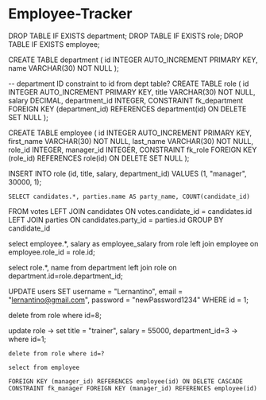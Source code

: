 # Employee-Tracker

DROP TABLE IF EXISTS department;
DROP TABLE IF EXISTS role;
DROP TABLE IF EXISTS employee;

CREATE TABLE department (
    id INTEGER AUTO_INCREMENT PRIMARY KEY,
    name VARCHAR(30) NOT NULL
    );

-- department ID constraint to id from dept table?
  CREATE TABLE role (
    id INTEGER AUTO_INCREMENT PRIMARY KEY,
    title VARCHAR(30) NOT NULL,
    salary DECIMAL,
    department_id INTEGER,
    CONSTRAINT fk_department FOREIGN KEY (department_id) REFERENCES department(id) ON DELETE SET NULL
    );

 CREATE TABLE employee (
    id INTEGER AUTO_INCREMENT PRIMARY KEY,
    first_name VARCHAR(30) NOT NULL,
    last_name VARCHAR(30) NOT NULL,
    role_id INTEGER,
    manager_id INTEGER,
    CONSTRAINT fk_role FOREIGN KEY (role_id) REFERENCES role(id) ON DELETE SET NULL
    );

    
INSERT INTO role (id, title, salary, department_id)
    VALUES (1, "manager", 30000, 1);

    SELECT candidates.*, parties.name AS party_name, COUNT(candidate_id)
FROM votes
LEFT JOIN candidates ON votes.candidate_id = candidates.id
LEFT JOIN parties ON candidates.party_id = parties.id
GROUP BY candidate_id

select employee.*, salary as employee_salary from role
left join employee on employee.role_id = role.id;

select role.*, name from department
left join role on department.id=role.department_id;

UPDATE users
SET username = "Lernantino", email = "lernantino@gmail.com", password = "newPassword1234"
WHERE id = 1;

delete from role where id=8;

update role 
    -> set title = "trainer", salary = 55000, department_id=3
    -> where id=1;

    delete from role where id=?

    select from employee 

    FOREIGN KEY (manager_id) REFERENCES employee(id) ON DELETE CASCADE
    CONSTRAINT fk_manager FOREIGN KEY (manager_id) REFERENCES employee(id) 